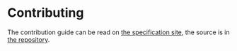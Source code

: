 # Contributing

The contribution guide can be read on [the specification site](https://satre-specification.readthedocs.io/en/latest/contributing.html), the source is in [the repository](docs/source/contributing.md).

